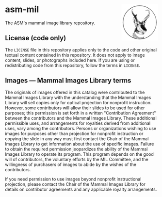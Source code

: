 # asm-mil<img src="https://github.com/mammaldiversity/mdd_app/blob/main/assets/icons/favicon512.png?raw=true" alt="ASM Logo" align="right" width="120" height="120" />

The ASM's mammal image library repository.

## License (code only)

The `LICENSE` file in this repository applies only to the code and other original textual content contained in this repository. It does not apply to image content, slides, or photographs included here. If you are using or redistributing code from this repository, follow the terms in `LICENSE`.

## Images — Mammal Images Library terms

The originals of images offered in this catalog were contributed to the Mammal Images Library with the understanding that the Mammal Images Library will sell copies only for optical projection for nonprofit instruction. However, some contributors will allow their slides to be used for other purposes; this permission is set forth in a written "Contribution Agreement" between the contributors and the Mammal Images Library. These additional permissible uses, and arrangements for royalties derived from additional uses, vary among the contributors. Persons or organizations wishing to use images for purposes other than projection for nonprofit instruction or copying the slide in any way must first contact the Chair of the Mammal Images Library to get information about the use of specific images. Failure to obtain the required permission jeopardizes the ability of the Mammal Images Library to operate its program. This program depends on the good will of contributors, the voluntary efforts by the MIL Committee, and the willingness of purchasers of images to abide by the wishes of the contributors.

If you need permission to use images beyond nonprofit instructional projection, please contact the Chair of the Mammal Images Library for details on contributor agreements and any applicable royalty arrangements.
